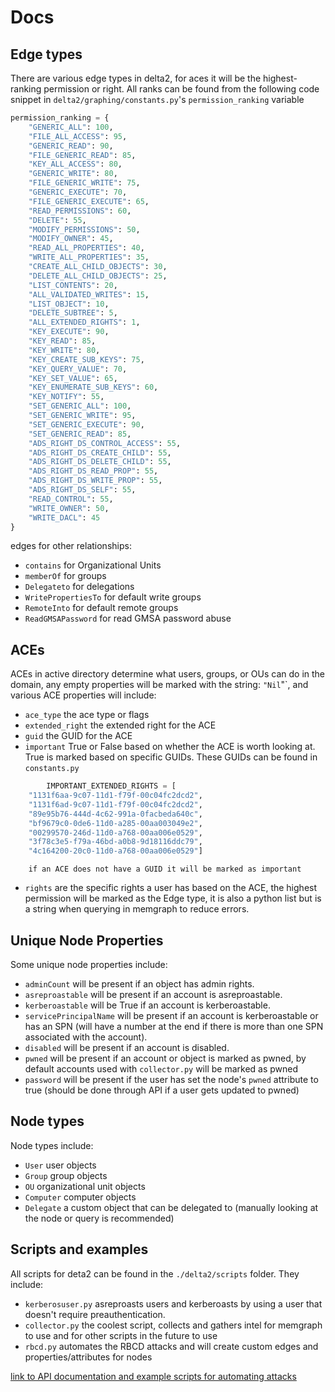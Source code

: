 # Docs





## Edge types

There are various edge types in delta2, for aces it will be the highest-ranking permission or right. All ranks can be found from the following code snippet in `delta2/graphing/constants.py`'s `permission_ranking` variable
```python
permission_ranking = {
    "GENERIC_ALL": 100,
    "FILE_ALL_ACCESS": 95,
    "GENERIC_READ": 90,
    "FILE_GENERIC_READ": 85,
    "KEY_ALL_ACCESS": 80,
    "GENERIC_WRITE": 80,
    "FILE_GENERIC_WRITE": 75,
    "GENERIC_EXECUTE": 70,
    "FILE_GENERIC_EXECUTE": 65,
    "READ_PERMISSIONS": 60,
    "DELETE": 55,
    "MODIFY_PERMISSIONS": 50,
    "MODIFY_OWNER": 45,
    "READ_ALL_PROPERTIES": 40,
    "WRITE_ALL_PROPERTIES": 35,
    "CREATE_ALL_CHILD_OBJECTS": 30,
    "DELETE_ALL_CHILD_OBJECTS": 25,
    "LIST_CONTENTS": 20,
    "ALL_VALIDATED_WRITES": 15,
    "LIST_OBJECT": 10,
    "DELETE_SUBTREE": 5,
    "ALL_EXTENDED_RIGHTS": 1,
    "KEY_EXECUTE": 90,
    "KEY_READ": 85,
    "KEY_WRITE": 80,
    "KEY_CREATE_SUB_KEYS": 75,
    "KEY_QUERY_VALUE": 70,
    "KEY_SET_VALUE": 65,
    "KEY_ENUMERATE_SUB_KEYS": 60,
    "KEY_NOTIFY": 55,
    "SET_GENERIC_ALL": 100,
    "SET_GENERIC_WRITE": 95,
    "SET_GENERIC_EXECUTE": 90,
    "SET_GENERIC_READ": 85,
    "ADS_RIGHT_DS_CONTROL_ACCESS": 55,
    "ADS_RIGHT_DS_CREATE_CHILD": 55,
    "ADS_RIGHT_DS_DELETE_CHILD": 55,
    "ADS_RIGHT_DS_READ_PROP": 55,
    "ADS_RIGHT_DS_WRITE_PROP": 55,
    "ADS_RIGHT_DS_SELF": 55,
    "READ_CONTROL": 55,
    "WRITE_OWNER": 50,
    "WRITE_DACL": 45
}
```
edges for other relationships:
*   `contains` for Organizational Units
*   `memberOf` for groups
*   `Delegateto` for delegations
*   `WritePropertiesTo` for default write groups
*   `RemoteInto` for default remote groups
*   `ReadGMSAPassword` for read GMSA password abuse



## ACEs
ACEs in active directory determine what users, groups, or OUs can do in the domain, any empty properties will be marked with the string: `"Nil`"`, and various ACE properties will include:
*   `ace_type` the ace type or flags
*   `extended_right` the extended right for the ACE
*   `guid` the GUID for the ACE
*   `important` True or False based on whether the ACE is worth looking at. True is marked based on specific GUIDs. These GUIDs can be found in `constants.py`
```python
        IMPORTANT_EXTENDED_RIGHTS = [
    "1131f6aa-9c07-11d1-f79f-00c04fc2dcd2",
    "1131f6ad-9c07-11d1-f79f-00c04fc2dcd2",
    "89e95b76-444d-4c62-991a-0facbeda640c",
    "bf9679c0-0de6-11d0-a285-00aa003049e2",
    "00299570-246d-11d0-a768-00aa006e0529",
    "3f78c3e5-f79a-46bd-a0b8-9d18116ddc79",
    "4c164200-20c0-11d0-a768-00aa006e0529"]
```
        if an ACE does not have a GUID it will be marked as important
*   `rights` are the specific rights a user has based on the ACE, the highest permission will be marked as the Edge type, it is also a python list but is a string when querying in memgraph to reduce errors.


## Unique Node Properties
Some unique node properties include:
*   `adminCount` will be present if an object has admin rights.
*   `asreproastable` will be present if an account is asreproastable.
*   `kerberoastable` will be True if an account is kerberoastable.
*   `servicePrincipalName` will be present if an account is kerberoastable or has an SPN (will have a number at the end if there is more than one SPN associated with the account).
*   `disabled` will be present if an account is disabled.
*   `pwned` will be present if an account or object is marked as pwned, by default accounts used with `collector.py` will be marked as pwned
*   `password` will be present if the user has set the node's `pwned` attribute to true (should be done through API if a user gets updated to pwned)

## Node types
Node types include:
*   `User` user objects
*   `Group` group objects
*   `OU` organizational unit objects
*   `Computer` computer objects
*   `Delegate` a custom object that can be delegated to (manually looking at the node or query is recommended)


## Scripts and examples
All scripts for deta2 can be found in the `./delta2/scripts` folder. They include:
*   `kerberosuser.py` asreproasts users and kerberoasts by using a user that doesn't require preauthentication.
*   `collector.py` the coolest script, collects and gathers intel for memgraph to use and for other scripts in the future to use
*   `rbcd.py` automates the RBCD attacks and will create custom edges and properties/attributes for nodes




[link to API documentation and example scripts for automating attacks](api.md)